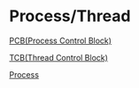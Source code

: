# Process/Thread

[PCB(Process Control Block)](Process%20Thread%206752239b038b4cf587627e97d803aa72/PCB(Process%20Control%20Block)%209d96b2b81d074910a676417cba46ad1a.md)

[TCB(Thread Control Block)](Process%20Thread%206752239b038b4cf587627e97d803aa72/TCB(Thread%20Control%20Block)%20cae37296ce914a77b2bb2057bcf48f6a.md)

[Process](Process%20Thread%206752239b038b4cf587627e97d803aa72/Process%208fa2db8b963b4b32b4324c1acb91de9d.md)